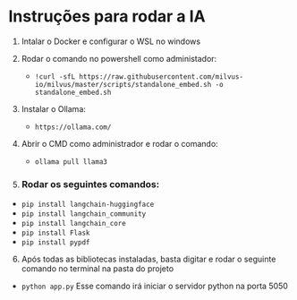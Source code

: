 # Instruções para rodar a IA

1. Intalar o Docker e configurar o WSL no windows
2. Rodar o comando no powershell como administador:
   - `!curl -sfL https://raw.githubusercontent.com/milvus-io/milvus/master/scripts/standalone_embed.sh -o standalone_embed.sh`
3. Instalar o Ollama:
   - `https://ollama.com/`
4. Abrir o CMD como administrador e rodar o comando:
   - `ollama pull llama3`

5. ### Rodar os seguintes comandos:
  - `pip install langchain-huggingface`
  - `pip install langchain_community`
  - `pip install langchain_core`
  - `pip install Flask`
  - `pip install pypdf`

6. Após todas as bibliotecas instaladas, basta digitar e rodar o seguinte comando no terminal na pasta do projeto
  - `python app.py`
    Esse comando irá iniciar o servidor python na porta 5050

